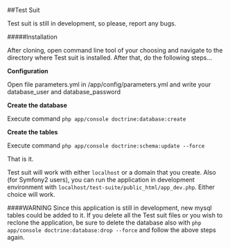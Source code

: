 ##Test Suit

Test suit is still in development, so please, report any bugs.

#####Installation

After cloning, open command line tool of your choosing and navigate to the directory where Test suit is installed. After that, do the following steps...

**Configuration**

Open file parameters.yml in /app/config/parameters.yml and write your database_user and database_password




**Create the database**

Execute command `php app/console doctrine:database:create`




**Create the tables**

Execute command `php app/console doctrine:schema:update --force`

That is it.

Test suit will work with either `localhost` or a domain that you create. Also (for Symfony2 users), you can run the application in development environment with `localhost/test-suite/public_html/app_dev.php`. Either choice will work.

####WARNING
Since this application is still in development, new mysql tables could be added to it. If you delete all the Test suit files or you 
wish to reclone the application, be sure to delete the database also with `php app/console doctrine:database:drop --force` and 
follow the above steps again.

